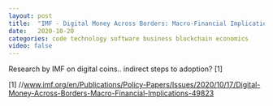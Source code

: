 ```yaml
---
layout: post
title:  "IMF - Digital Money Across Borders: Macro-Financial Implications"
date:   2020-10-20
categories: code technology software business blockchain economics
video: false
---
```


Research by IMF on digital coins.. indirect steps to adoption? [1]

[1]  //www.imf.org/en/Publications/Policy-Papers/Issues/2020/10/17/Digital-Money-Across-Borders-Macro-Financial-Implications-49823
